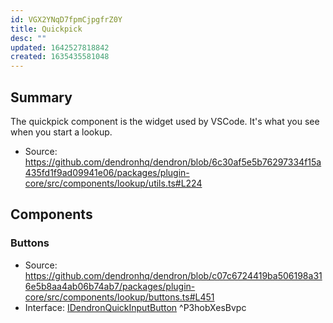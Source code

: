 ```yaml
---
id: VGX2YNqD7fpmCjpgfrZ0Y
title: Quickpick
desc: ""
updated: 1642527818842
created: 1635435581048
---
```


## Summary

The quickpick component is the widget used by VSCode. It's what you see when you start a lookup.

- Source: https://github.com/dendronhq/dendron/blob/6c30af5e5b76297334f15a435fd1f9ad09941e06/packages/plugin-core/src/components/lookup/utils.ts#L224

## Components

### Buttons

- Source: https://github.com/dendronhq/dendron/blob/c07c6724419ba506198a316e5b8aa4ab06b74ab7/packages/plugin-core/src/components/lookup/buttons.ts#L451
- Interface: [IDendronQuickInputButton](https://github.com/dendronhq/dendron/blob/c07c6724419ba506198a316e5b8aa4ab06b74ab7/packages/plugin-core/src/components/lookup/buttons.ts#L165) ^P3hobXesBvpc

